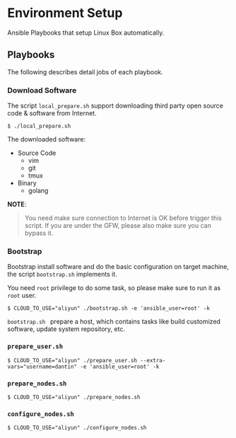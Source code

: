 # Environment Setup

Ansible Playbooks that setup Linux Box automatically.

## Playbooks

The following describes detail jobs of each playbook.

### Download Software

The script `local_prepare.sh` support downloading third party open source code & software from Internet.

```
$ ./local_prepare.sh
```

The downloaded software:

- Source Code
  - vim
  - git
  - tmux
- Binary
  - golang

__NOTE__:

> You need make sure connection to Internet is OK before trigger this script.
> If you are under the GFW, please also make sure you can bypass it.

### Bootstrap

Bootstrap install software and do the basic configuration on target machine, the script `bootstrap.sh` implements it.

You need `root` privilege to do some task, so please make sure to run it as `root` user.

```
$ CLOUD_TO_USE="aliyun" ./bootstrap.sh -e 'ansible_user=root' -k
```

`bootstrap.sh ` prepare a host, which contains tasks like build customized software, update system repository, etc.

### `prepare_user.sh`

```
$ CLOUD_TO_USE="aliyun" ./prepare_user.sh --extra-vars="username=dantin" -e 'ansible_user=root' -k
```

### `prepare_nodes.sh`

```
$ CLOUD_TO_USE="aliyun" ./prepare_nodes.sh
```

### `configure_nodes.sh`

```
$ CLOUD_TO_USE="aliyun" ./configure_nodes.sh
```
